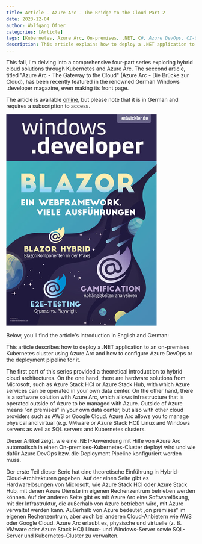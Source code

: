 ```yaml
---
title: Article - Azure Arc - The Bridge to the Cloud Part 2
date: 2023-12-04
author: Wolfgang Ofner
categories: [Article]
tags: [Kubernetes, Azure Arc, On-premises, .NET, C#, Azure DevOps, CI-CD]
description: This article explains how to deploy a .NET application to an on-premises Kubernetes cluster using Azure Arc and how to configure Azure DevOps or the deployment pipeline for it. It also provides a theoretical introduction to hybrid cloud architectures.
---
```


This fall, I'm delving into a comprehensive four-part series exploring hybrid cloud solutions through Kubernetes and Azure Arc. The seccond article, titled "Azure Arc - The Gateway to the Cloud" (Azure Arc - Die Brücke zur Cloud), has been recently featured in the renowned German Windows .developer magazine, even making its front page. 

The article is available <a href="https://entwickler.de/cloud/deployment-hybrid-cloud-azure-arc" target="_blank" rel="noopener noreferrer">online</a>, but please note that it is in German and requires a subscription to access.

<div class="col-12 col-sm-10 aligncenter">
  <a href="/assets/img/posts/2023/12/windows-developer-01-24.jpg"><img loading="lazy" src="/assets/img/posts/2023/12/windows-developer-01-24.jpg" alt="windows developer 01/24" /></a>
  <p></p>
</div>

Below, you'll find the article's introduction in English and German:

This article describes how to deploy a .NET application to an on-premises Kubernetes cluster using Azure Arc and how to configure Azure DevOps or the deployment pipeline for it.

The first part of this series provided a theoretical introduction to hybrid cloud architectures. On the one hand, there are hardware solutions from Microsoft, such as Azure Stack HCI or Azure Stack Hub, with which Azure services can be operated in your own data center. On the other hand, there is a software solution with Azure Arc, which allows infrastructure that is operated outside of Azure to be managed with Azure. Outside of Azure means “on premises” in your own data center, but also with other cloud providers such as AWS or Google Cloud. Azure Arc allows you to manage physical and virtual (e.g. VMware or Azure Stack HCI) Linux and Windows servers as well as SQL servers and Kubernetes clusters.

Dieser Artikel zeigt, wie eine .NET-Anwendung mit Hilfe von Azure Arc automatisch in einen On-premises-Kubernetes-Cluster deployt wird und wie dafür Azure DevOps bzw. die Deployment Pipeline konfiguriert werden muss.

Der erste Teil dieser Serie hat eine theoretische Einführung in Hybrid-Cloud-Architekturen gegeben. Auf der einen Seite gibt es Hardwarelösungen von Microsoft, wie Azure Stack HCI oder Azure Stack Hub, mit denen Azure Dienste im eigenen Rechenzentrum betrieben werden können. Auf der anderen Seite gibt es mit Azure Arc eine Softwarelösung, mit der Infrastruktur, die außerhalb von Azure betrieben wird, mit Azure verwaltet werden kann. Außerhalb von Azure bedeutet „on premises“ im eigenen Rechenzentrum, aber auch bei anderen Cloud-Anbietern wie AWS oder Google Cloud. Azure Arc erlaubt es, physische und virtuelle (z. B. VMware oder Azure Stack HCI) Linux- und Windows-Server sowie SQL-Server und Kubernetes-Cluster zu verwalten.